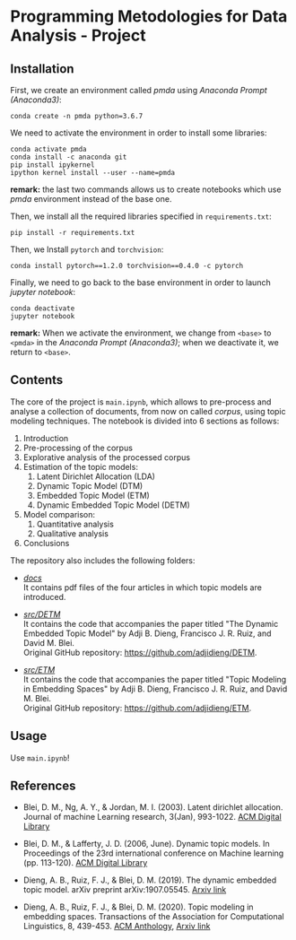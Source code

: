 # Programming Metodologies for Data Analysis - Project

## Installation
First, we create an environment called *pmda* using *Anaconda Prompt (Anaconda3)*:
```
conda create -n pmda python=3.6.7
```
We need to activate the environment in order to install some libraries:
```
conda activate pmda
conda install -c anaconda git
pip install ipykernel
ipython kernel install --user --name=pmda
```
**remark:** the last two commands allows us to create notebooks which use *pmda* environment instead of the base one.

Then, we install all the required libraries specified in `requirements.txt`:
```
pip install -r requirements.txt
```
Then, we Install `pytorch` and `torchvision`:
```
conda install pytorch==1.2.0 torchvision==0.4.0 -c pytorch
```
Finally, we need to go back to the base environment in order to launch *jupyter notebook*:
```
conda deactivate
jupyter notebook
```
**remark:** When we activate the environment, we change from `<base>` to `<pmda>` in the *Anaconda Prompt (Anaconda3)*; when we deactivate it, we return to `<base>`.

## Contents
The core of the project is `main.ipynb`, which allows to pre-process and analyse a collection of documents, from now on called *corpus*, using topic modeling techniques. The notebook is divided into 6 sections as follows:

1. Introduction
2. Pre-processing of the corpus
3. Explorative analysis of the processed corpus
4. Estimation of the topic models:
	  1. Latent Dirichlet Allocation (LDA)
	  2. Dynamic Topic Model (DTM)
	  3. Embedded Topic Model (ETM)
	  4. Dynamic Embedded Topic Model (DETM)
5. Model comparison:
	  1. Quantitative analysis
	  2. Qualitative analysis
6. Conclusions

The repository also includes the following folders:
- *[docs](https://github.com/giovannitoto/pmda/tree/master/docs)* \
  It contains pdf files of the four articles in which topic models are introduced.

- *[src/DETM](https://github.com/giovannitoto/pmda/tree/master/src/DETM)* \
  It contains the code that accompanies the paper titled "The Dynamic Embedded Topic Model" by Adji B. Dieng, Francisco J. R. Ruiz, and David M. Blei. \
  Original GitHub repository: https://github.com/adjidieng/DETM.

- *[src/ETM](https://github.com/giovannitoto/pmda/tree/master/src/ETM)* \
	It contains the code that accompanies the paper titled "Topic Modeling in Embedding Spaces" by Adji B. Dieng, Francisco J. R. Ruiz, and David M. Blei. \
  Original GitHub repository: https://github.com/adjidieng/ETM.

## Usage
Use `main.ipynb`!


## References

- Blei, D. M., Ng, A. Y., & Jordan, M. I. (2003). Latent dirichlet allocation. Journal of machine Learning research, 3(Jan), 993-1022. [ACM Digital Library](https://dl.acm.org/doi/10.5555/944919.944937)

- Blei, D. M., & Lafferty, J. D. (2006, June). Dynamic topic models. In Proceedings of the 23rd international conference on Machine learning (pp. 113-120). [ACM Digital Library](https://doi.org/10.1145/1143844.1143859)

- Dieng, A. B., Ruiz, F. J., & Blei, D. M. (2019). The dynamic embedded topic model. arXiv preprint arXiv:1907.05545. [Arxiv link](https://arxiv.org/abs/1907.05545)

- Dieng, A. B., Ruiz, F. J., & Blei, D. M. (2020). Topic modeling in embedding spaces. Transactions of the Association for Computational Linguistics, 8, 439-453. [ACM Anthology](https://aclanthology.org/2020.tacl-1.29/),  [Arxiv link](https://arxiv.org/abs/1907.04907)
